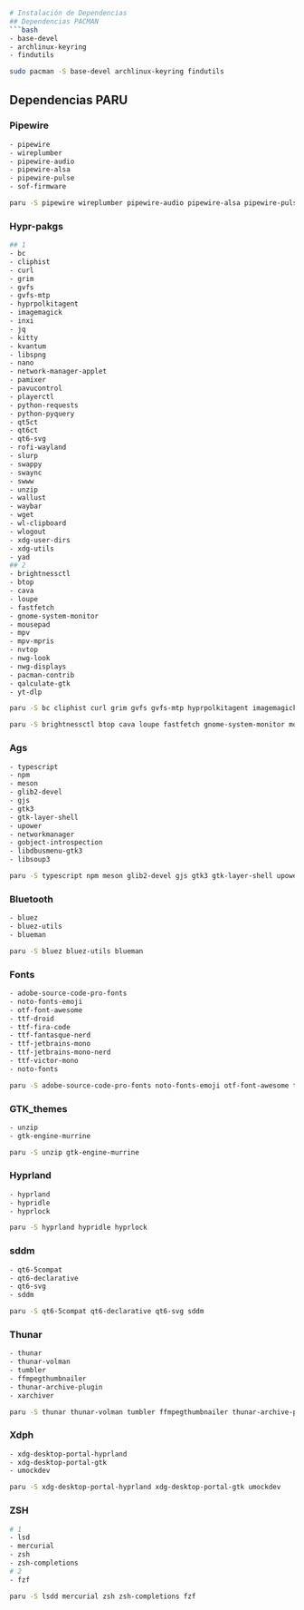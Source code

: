 ```bash
# Instalación de Dependencias
## Dependencias PACMAN 
```bash
- base-devel
- archlinux-keyring
- findutils
```

```bash
sudo pacman -S base-devel archlinux-keyring findutils
```

## Dependencias PARU

### Pipewire
```bash
- pipewire
- wireplumber
- pipewire-audio
- pipewire-alsa
- pipewire-pulse
- sof-firmware
```

```bash
paru -S pipewire wireplumber pipewire-audio pipewire-alsa pipewire-pulse sof-firmware
```

### Hypr-pakgs
```bash
## 1
- bc
- cliphist
- curl 
- grim 
- gvfs 
- gvfs-mtp
- hyprpolkitagent
- imagemagick
- inxi 
- jq
- kitty
- kvantum
- libspng
- nano  
- network-manager-applet 
- pamixer 
- pavucontrol
- playerctl
- python-requests
- python-pyquery
- qt5ct
- qt6ct
- qt6-svg
- rofi-wayland
- slurp 
- swappy 
- swaync 
- swww
- unzip
- wallust 
- waybar
- wget
- wl-clipboard
- wlogout
- xdg-user-dirs
- xdg-utils 
- yad
## 2
- brightnessctl 
- btop
- cava
- loupe
- fastfetch
- gnome-system-monitor
- mousepad 
- mpv
- mpv-mpris 
- nvtop
- nwg-look
- nwg-displays
- pacman-contrib
- qalculate-gtk
- yt-dlp
```

```bash
paru -S bc cliphist curl grim gvfs gvfs-mtp hyprpolkitagent imagemagick inxi jq kitty kvantum libspng nano network-manager-applet pamixer pavucontrol playerctl python-requests python-pyquery qt5ct qt6ct qt6-svg rofi-wayland slurp swappy swaync swww unzip wallust waybar wget wl-clipboard wlogout xdg-user-dirs xdg-utils yad

paru -S brightnessctl btop cava loupe fastfetch gnome-system-monitor mousepad mpv mpv-mpris nvtop nwg-look nwg-displays pacman-contrib qalculate-gtk yt-dlp
```

### Ags
```bash
- typescript
- npm
- meson
- glib2-devel
- gjs 
- gtk3 
- gtk-layer-shell 
- upower
- networkmanager 
- gobject-introspection 
- libdbusmenu-gtk3 
- libsoup3
```

```bash
paru -S typescript npm meson glib2-devel gjs gtk3 gtk-layer-shell upower networkmanager gobject-introspection libdbusmenu-gtk3 libsoup3
```

### Bluetooth
```bash
- bluez
- bluez-utils
- blueman
```

```bash
paru -S bluez bluez-utils blueman
```

### Fonts
```bash
- adobe-source-code-pro-fonts 
- noto-fonts-emoji
- otf-font-awesome 
- ttf-droid 
- ttf-fira-code
- ttf-fantasque-nerd
- ttf-jetbrains-mono 
- ttf-jetbrains-mono-nerd
- ttf-victor-mono
- noto-fonts
```

```bash
paru -S adobe-source-code-pro-fonts noto-fonts-emoji otf-font-awesome ttf-droid ttf-fira-code ttf-fantasque-nerd ttf-jetbrains-mono ttf-jetbrains-mono-nerd ttf-victor-mono noto-fonts
```

### GTK_themes
```bash
- unzip
- gtk-engine-murrine
```

```bash
paru -S unzip gtk-engine-murrine
```

### Hyprland
```bash
- hyprland
- hypridle
- hyprlock
```

```bash
paru -S hyprland hypridle hyprlock
```

### sddm
```bash
- qt6-5compat 
- qt6-declarative 
- qt6-svg
- sddm
```

```bash
paru -S qt6-5compat qt6-declarative qt6-svg sddm
```

### Thunar
```bash
- thunar 
- thunar-volman 
- tumbler
- ffmpegthumbnailer 
- thunar-archive-plugin
- xarchiver
```

```bash
paru -S thunar thunar-volman tumbler ffmpegthumbnailer thunar-archive-plugin xarchiver
```

### Xdph
```bash
- xdg-desktop-portal-hyprland
- xdg-desktop-portal-gtk
- umockdev
```

```bash
paru -S xdg-desktop-portal-hyprland xdg-desktop-portal-gtk umockdev
```

### ZSH
```bash
# 1
- lsd
- mercurial
- zsh
- zsh-completions
# 2
- fzf
```

```bash
paru -S lsdd mercurial zsh zsh-completions fzf
```
```
